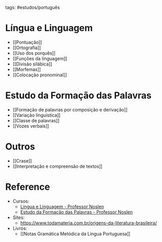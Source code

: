 tags: #estudos/português 

# Língua e Linguagem
- [[Pontuação]]
- [[Ortografia]]
- [[Uso dos porquês]]
- [[Funções da linguagem]]
- [[Divisão silábica]]
- [[Morfemas]]
- [[Colocação pronominal]]

# Estudo da Formação das Palavras
- [[Formação de palavras por composição e derivação]]
- [[Variação linguística]]
- [[Classe de palavras]]
- [[Vozes verbais]]

# Outros
- [[Crase]]
- [[Interpretação e compreensão de textos]]

# Reference
- Cursos:
	- [Língua e Linguagem - Professor Noslen](https://www.youtube.com/playlist?list=PLVyIxkvuIqxoVenYp2sA1uvMYMaCTJI8q)
	- [Estudo da Formação das Palavras - Professor Noslen](https://www.youtube.com/playlist?list=PLVyIxkvuIqxo2Ec2VyS_Rzb6lJITuIxJY)
- Sites:
	- https://www.todamateria.com.br/origens-da-literatura-brasileira/
- Livros:
	- [[Notas Gramática Metódica da Língua Portuguesa]]
